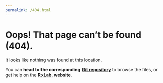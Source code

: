 ```yaml
---
permalink: /404.html
---
```


# Oops! That page can’t be found (404).

It looks like nothing was found at this location.

You can **head to the corresponding [Git repository](https://github.com/RxLaboratory/Duik)** to browse the files, or get help on the **[RxLab.](https://rxlaboratory.org) website**.
